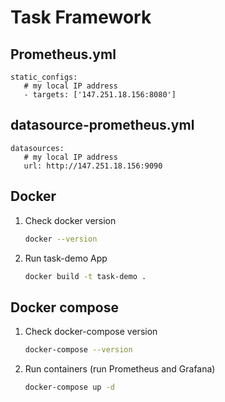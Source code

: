 # Task Framework

## Prometheus.yml
   ```
   static_configs:
      # my local IP address
      - targets: ['147.251.18.156:8080']
   ```

## datasource-prometheus.yml
   ```
   datasources:
      # my local IP address
      url: http://147.251.18.156:9090
   ```

## Docker

1. Check docker version
    ```bash
   docker --version
   ```
   
2. Run task-demo App
    ```bash 
    docker build -t task-demo .
    ```
   
## Docker compose

1. Check docker-compose version
   ```bash
   docker-compose --version
   ```

2. Run containers (run Prometheus and Grafana)
   ```bash
   docker-compose up -d
   ```